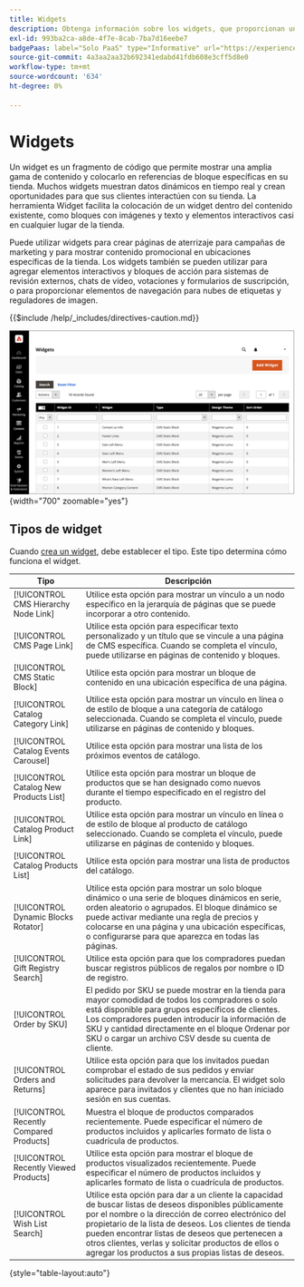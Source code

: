 ```yaml
---
title: Widgets
description: Obtenga información sobre los widgets, que proporcionan un fragmento de código que permite mostrar una amplia gama de contenido y colocarlo en referencias de bloque específicas en la tienda.
exl-id: 993ba2ca-a8de-4f7e-8cab-7ba7d16eebe7
badgePaas: label="Solo PaaS" type="Informative" url="https://experienceleague.adobe.com/es/docs/commerce/user-guides/product-solutions" tooltip="Se aplica solo a proyectos de Adobe Commerce en la nube (infraestructura PaaS administrada por Adobe) y a proyectos locales."
source-git-commit: 4a3aa2aa32b692341edabd41fdb608e3cff5d8e0
workflow-type: tm+mt
source-wordcount: '634'
ht-degree: 0%

---
```


# Widgets

Un widget es un fragmento de código que permite mostrar una amplia gama de contenido y colocarlo en referencias de bloque específicas en su tienda. Muchos widgets muestran datos dinámicos en tiempo real y crean oportunidades para que sus clientes interactúen con su tienda. La herramienta Widget facilita la colocación de un widget dentro del contenido existente, como bloques con imágenes y texto y elementos interactivos casi en cualquier lugar de la tienda.

Puede utilizar widgets para crear páginas de aterrizaje para campañas de marketing y para mostrar contenido promocional en ubicaciones específicas de la tienda. Los widgets también se pueden utilizar para agregar elementos interactivos y bloques de acción para sistemas de revisión externos, chats de vídeo, votaciones y formularios de suscripción, o para proporcionar elementos de navegación para nubes de etiquetas y reguladores de imagen.

{{$include /help/_includes/directives-caution.md}}

![Widget de lista de productos nuevos](./assets/storefront-home-page-new-products.png){width="700" zoomable="yes"}

## Tipos de widget

Cuando [crea un widget](widget-create.md), debe establecer el tipo. Este tipo determina cómo funciona el widget.

| Tipo | Descripción |
|--- |--- |
| [!UICONTROL CMS Hierarchy Node Link] | Utilice esta opción para mostrar un vínculo a un nodo específico en la jerarquía de páginas que se puede incorporar a otro contenido. |
| [!UICONTROL CMS Page Link] | Utilice esta opción para especificar texto personalizado y un título que se vincule a una página de CMS específica. Cuando se completa el vínculo, puede utilizarse en páginas de contenido y bloques. |
| [!UICONTROL CMS Static Block] | Utilice esta opción para mostrar un bloque de contenido en una ubicación específica de una página. |
| [!UICONTROL Catalog Category Link] | Utilice esta opción para mostrar un vínculo en línea o de estilo de bloque a una categoría de catálogo seleccionada. Cuando se completa el vínculo, puede utilizarse en páginas de contenido y bloques. |
| [!UICONTROL Catalog Events Carousel] | Utilice esta opción para mostrar una lista de los próximos eventos de catálogo. |
| [!UICONTROL Catalog New Products List] | Utilice esta opción para mostrar un bloque de productos que se han designado como nuevos durante el tiempo especificado en el registro del producto. |
| [!UICONTROL Catalog Product Link] | Utilice esta opción para mostrar un vínculo en línea o de estilo de bloque al producto de catálogo seleccionado. Cuando se completa el vínculo, puede utilizarse en páginas de contenido y bloques. |
| [!UICONTROL Catalog Products List] | Utilice esta opción para mostrar una lista de productos del catálogo. |
| [!UICONTROL Dynamic Blocks Rotator] | Utilice esta opción para mostrar un solo bloque dinámico o una serie de bloques dinámicos en serie, orden aleatorio o agrupados. El bloque dinámico se puede activar mediante una regla de precios y colocarse en una página y una ubicación específicas, o configurarse para que aparezca en todas las páginas. |
| [!UICONTROL Gift Registry Search] | Utilice esta opción para que los compradores puedan buscar registros públicos de regalos por nombre o ID de registro. |
| [!UICONTROL Order by SKU] | El pedido por SKU se puede mostrar en la tienda para mayor comodidad de todos los compradores o solo está disponible para grupos específicos de clientes. Los compradores pueden introducir la información de SKU y cantidad directamente en el bloque Ordenar por SKU o cargar un archivo CSV desde su cuenta de cliente. |
| [!UICONTROL Orders and Returns] | Utilice esta opción para que los invitados puedan comprobar el estado de sus pedidos y enviar solicitudes para devolver la mercancía. El widget solo aparece para invitados y clientes que no han iniciado sesión en sus cuentas. |
| [!UICONTROL Recently Compared Products] | Muestra el bloque de productos comparados recientemente. Puede especificar el número de productos incluidos y aplicarles formato de lista o cuadrícula de productos. |
| [!UICONTROL Recently Viewed Products] | Utilice esta opción para mostrar el bloque de productos visualizados recientemente. Puede especificar el número de productos incluidos y aplicarles formato de lista o cuadrícula de productos. |
| [!UICONTROL Wish List Search] | Utilice esta opción para dar a un cliente la capacidad de buscar listas de deseos disponibles públicamente por el nombre o la dirección de correo electrónico del propietario de la lista de deseos. Los clientes de tienda pueden encontrar listas de deseos que pertenecen a otros clientes, verlas y solicitar productos de ellos o agregar los productos a sus propias listas de deseos. |

{style="table-layout:auto"}

<!-- Last updated from includes: 2022-08-30 15:36:09 -->
